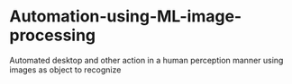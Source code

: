 # Automation-using-ML-image-processing
Automated desktop and other action in a human perception manner using images as object to recognize 
